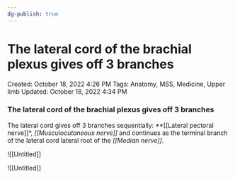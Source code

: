 ```yaml
---
dg-publish: true
---
```


# The lateral cord of the brachial plexus gives off 3 branches

Created: October 18, 2022 4:26 PM
Tags: Anatomy, MSS, Medicine, Upper limb
Updated: October 18, 2022 4:34 PM

### The lateral cord of the brachial plexus gives off 3 branches

The lateral cord gives off 3 branches sequentially: **[[Lateral pectoral nerve]]*, *[[Musculocutaneous nerve]]* and continues as the terminal branch of the lateral cord lateral root of the *[[Median nerve]]*.

![[Untitled]]

![[Untitled]]